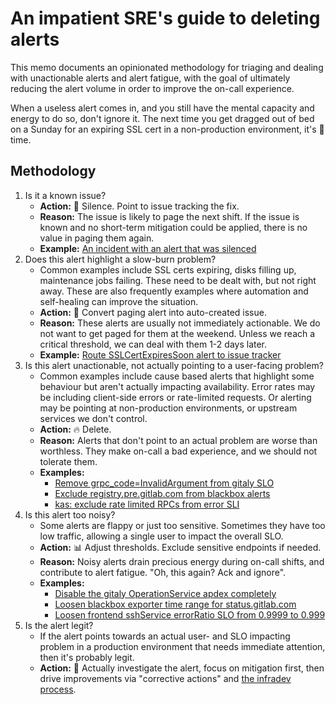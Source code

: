 # An impatient SRE's guide to deleting alerts

This memo documents an opinionated methodology for triaging and dealing with unactionable alerts and alert fatigue, with the goal of ultimately reducing the alert volume in order to improve the on-call experience.

When a useless alert comes in, and you still have the mental capacity and energy to do so, don't ignore it. The next time you get dragged out of bed on a Sunday for an expiring SSL cert in a non-production environment, it's 🔨 time.

## Methodology

1. Is it a known issue?
    - **Action:** 🤫 Silence. Point to issue tracking the fix.
    - **Reason:** The issue is likely to page the next shift. If the issue is known and no short-term mitigation could be applied, there is no value in paging them again.
    - **Example:** [An incident with an alert that was silenced](https://gitlab.com/gitlab-com/gl-infra/production/-/issues/5832#note_718803477)
1. Does this alert highlight a slow-burn problem?
    - Common examples include SSL certs expiring, disks filling up, maintenance jobs failing. These need to be dealt with, but not right away. These are also frequently examples where automation and self-healing can improve the situation.
    - **Action:** 📎 Convert paging alert into auto-created issue.
    - **Reason:** These alerts are usually not immediately actionable. We do not want to get paged for them at the weekend. Unless we reach a critical threshold, we can deal with them 1-2 days later.
    - **Example:** [Route SSLCertExpiresSoon alert to issue tracker](https://gitlab.com/gitlab-com/runbooks/-/merge_requests/4047)
1. Is this alert unactionable, not actually pointing to a user-facing problem?
    - Common examples include cause based alerts that highlight some behaviour but aren't actually impacting availability. Error rates may be including client-side errors or rate-limited requests. Or alerting may be pointing at non-production environments, or upstream services we don't control.
    - **Action:** 🔥 Delete.
    - **Reason:** Alerts that don't point to an actual problem are worse than worthless. They make on-call a bad experience, and we should not tolerate them.
    - **Examples:**
      - [Remove grpc_code=InvalidArgument from gitaly SLO](https://gitlab.com/gitlab-com/runbooks/-/merge_requests/4033)
      - [Exclude registry.pre.gitlab.com from blackbox alerts](https://gitlab.com/gitlab-com/runbooks/-/merge_requests/4035)
      - [kas: exclude rate limited RPCs from error SLI](https://gitlab.com/gitlab-com/runbooks/-/merge_requests/3853)
1. Is this alert too noisy?
    - Some alerts are flappy or just too sensitive. Sometimes they have too low traffic, allowing a single user to impact the overall SLO.
    - **Action:** 📊 Adjust thresholds. Exclude sensitive endpoints if needed.
    - **Reason:** Noisy alerts drain precious energy during on-call shifts, and contribute to alert fatigue. "Oh, this again? Ack and ignore".
    - **Examples:**
      - [Disable the gitaly OperationService apdex completely](https://gitlab.com/gitlab-com/runbooks/-/merge_requests/3783)
      - [Loosen blackbox exporter time range for status.gitlab.com](https://gitlab.com/gitlab-com/runbooks/-/merge_requests/4036)
      - [Loosen frontend sshService errorRatio SLO from 0.9999 to 0.999](https://gitlab.com/gitlab-com/runbooks/-/merge_requests/3997)
1. Is the alert legit?
    - If the alert points towards an actual user- and SLO impacting problem in a production environment that needs immediate attention, then it's probably legit.
    - **Action:** 🚒 Actually investigate the alert, focus on mitigation first, then drive improvements via "corrective actions" and [the infradev process](https://about.gitlab.com/handbook/engineering/workflow/#a-guide-to-creating-effective-infradev-issues).
